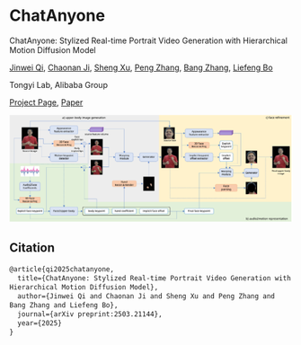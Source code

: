 # ChatAnyone
ChatAnyone: Stylized Real-time Portrait Video Generation with Hierarchical Motion Diffusion Model

[Jinwei Qi](https://dblp.org/pid/183/0937.html),
[Chaonan Ji](https://dblp.org/pid/189/3461.html),
[Sheng Xu](https://dblp.org/pid/10/1887-7.html),
[Peng Zhang](https://dblp.org/pid/21/1048-80.html),
[Bang Zhang](https://dblp.org/pid/11/4046.html),
[Liefeng Bo](https://scholar.google.com/citations?user=FJwtMf0AAAAJ&hl=zh-CN)

Tongyi Lab, Alibaba Group

[Project Page](https://humanaigc.github.io/chat-anyone/),
[Paper](https://arxiv.org/abs/2503.21144)

![Teaser Image](content/inference_pipeline.png "Teaser")

## Citation	

```
@article{qi2025chatanyone,
  title={ChatAnyone: Stylized Real-time Portrait Video Generation with Hierarchical Motion Diffusion Model},
  author={Jinwei Qi and Chaonan Ji and Sheng Xu and Peng Zhang and Bang Zhang and Liefeng Bo},
  journal={arXiv preprint:2503.21144},
  year={2025}
}
```